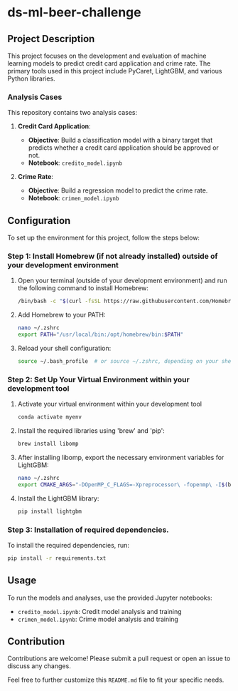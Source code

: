 # ds-ml-beer-challenge

## Project Description
This project focuses on the development and evaluation of machine learning models to predict credit card application and crime rate. The primary tools used in this project include PyCaret, LightGBM, and various Python libraries.

### Analysis Cases
This repository contains two analysis cases:

1. **Credit Card Application**:
   - **Objective**: Build a classification model with a binary target that predicts whether a credit card application should be approved or not.
   - **Notebook**: `credito_model.ipynb`

2. **Crime Rate**:
   - **Objective**: Build a regression model to predict the crime rate.
   - **Notebook**: `crimen_model.ipynb`

## Configuration
To set up the environment for this project, follow the steps below:

### Step 1: Install Homebrew (if not already installed) outside of your development environment

1. Open your terminal (outside of your development environment) and run the following command to install Homebrew:
    ```bash
    /bin/bash -c "$(curl -fsSL https://raw.githubusercontent.com/Homebrew/install/HEAD/install.sh)"
    ```

2. Add Homebrew to your PATH:
    ```bash
    nano ~/.zshrc
    export PATH="/usr/local/bin:/opt/homebrew/bin:$PATH"
    ```

3. Reload your shell configuration:
    ```bash
    source ~/.bash_profile  # or source ~/.zshrc, depending on your shell
    ```

### Step 2: Set Up Your Virtual Environment within your development tool

1. Activate your virtual environment within your development tool
    ```bash
    conda activate myenv
    ```

2. Install the required libraries using 'brew' and 'pip':
    ```bash
    brew install libomp
    ```

3. After installing libomp, export the necessary environment variables for LightGBM:
    ```bash
    nano ~/.zshrc
    export CMAKE_ARGS="-DOpenMP_C_FLAGS=-Xpreprocessor\ -fopenmp\ -I$(brew --prefix libomp)/include -DOpenMP_C_LIB_NAMES=omp -DOpenMP_CXX_FLAGS=-Xpreprocessor\ -fopenmp\ -I$(brew --prefix libomp)/include -DOpenMP_CXX_LIB_NAMES=omp -DOpenMP_omp_LIBRARY=$(brew --prefix libomp)/lib/libomp.dylib"
    ```

4. Install the LightGBM library:
    ```bash
    pip install lightgbm
    ```

### Step 3: Installation of required dependencies.

To install the required dependencies, run:
```bash
pip install -r requirements.txt
```

## Usage
To run the models and analyses, use the provided Jupyter notebooks:

- `credito_model.ipynb`: Credit model analysis and training
- `crimen_model.ipynb`: Crime model analysis and training

## Contribution
Contributions are welcome! Please submit a pull request or open an issue to discuss any changes.

Feel free to further customize this `README.md` file to fit your specific needs.

